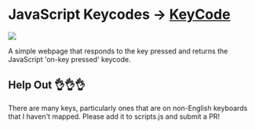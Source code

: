 # JavaScript Keycodes → [KeyCode](http://thebaconspace.x10.mx/info/)

![](http://wes.io/dsHT/content)

A simple webpage that responds to the key pressed and returns the JavaScript 'on-key pressed' keycode.

## Help Out :ok_hand::ok_hand::ok_hand:

There are many keys, particularly ones that are on non-English keyboards that I haven't mapped. Please add it to scripts.js and submit a PR! 

